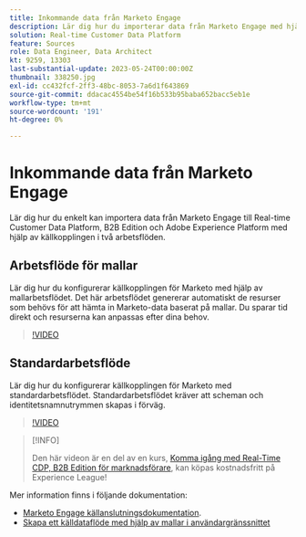 ```yaml
---
title: Inkommande data från Marketo Engage
description: Lär dig hur du importerar data från Marketo Engage med hjälp av källkopplingen med hjälp av standard- och mallarbetsflödena.
solution: Real-time Customer Data Platform
feature: Sources
role: Data Engineer, Data Architect
kt: 9259, 13303
last-substantial-update: 2023-05-24T00:00:00Z
thumbnail: 338250.jpg
exl-id: cc432fcf-2ff3-48bc-8053-7a6d1f643869
source-git-commit: ddacac4554be54f16b533b95baba652bacc5eb1e
workflow-type: tm+mt
source-wordcount: '191'
ht-degree: 0%

---
```


# Inkommande data från Marketo Engage

Lär dig hur du enkelt kan importera data från Marketo Engage till Real-time Customer Data Platform, B2B Edition och Adobe Experience Platform med hjälp av källkopplingen i två arbetsflöden.

## Arbetsflöde för mallar

Lär dig hur du konfigurerar källkopplingen för Marketo med hjälp av mallarbetsflödet. Det här arbetsflödet genererar automatiskt de resurser som behövs för att hämta in Marketo-data baserat på mallar. Du sparar tid direkt och resurserna kan anpassas efter dina behov.

>[!VIDEO](https://video.tv.adobe.com/v/3419550?quality=12&learn=on)

## Standardarbetsflöde

Lär dig hur du konfigurerar källkopplingen för Marketo med standardarbetsflödet. Standardarbetsflödet kräver att scheman och identitetsnamnutrymmen skapas i förväg.

>[!VIDEO](https://video.tv.adobe.com/v/338250?quality=12&learn=on)

>[!INFO]
>
> Den här videon är en del av en kurs, [Komma igång med Real-Time CDP, B2B Edition för marknadsförare](https://experienceleague.adobe.com/?recommended=ExperiencePlatform-U-1-2021.rtcdp.b2b), kan köpas kostnadsfritt på Experience League!

Mer information finns i följande dokumentation:
* [Marketo Engage källanslutningsdokumentation](https://experienceleague.adobe.com/docs/experience-platform/sources/connectors/adobe-applications/marketo/marketo.html).
* [Skapa ett källdataflöde med hjälp av mallar i användargränssnittet](https://experienceleague.adobe.com/docs/experience-platform/sources/ui-tutorials/templates.html#)
